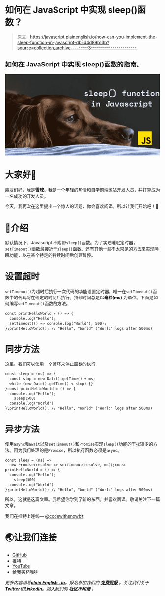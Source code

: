# 如何在 JavaScript 中实现 sleep()函数？

> 原文：<https://javascript.plainenglish.io/how-can-you-implement-the-sleep-function-in-javascript-db5d4d89b13b?source=collection_archive---------3----------------------->

## 如何在 JavaScript 中实现 sleep()函数的指南。

![](img/9b988bb462e4b79e68bcddbf989b8ca0.png)

# 大家好👋

朋友们好，我是**雪球**。我是一个年轻的热情和自学前端网站开发人员，并打算成为一名成功的开发人员。

今天，我再次在这里提出一个惊人的话题，你会喜欢阅读。所以让我们开始吧！🚀

# 🌟介绍

默认情况下，Javascript 不附带`sleep()`函数。为了实现睡眠定时器，`setTimeout()`函数最接近于`sleep()`函数。还有其他一些不太常见的方法来实现睡眠功能，以在某个特定的持续时间后创建暂停。

# 设置超时

`setTimeout()`为超时后执行一次代码的功能设置定时器。唯一在`setTimeout()`函数中的代码将在给定的时间后执行。持续时间总是以**毫秒(ms)** 为单位。下面是如何编写`setTimeout()`函数的方法。

```
const printHelloWorld = () => {
  console.log("Hello");
  setTimeout(() => console.log("World"), 500);
};printHelloWorld(); // "Hello", "World" ("World" logs after 500ms)
```

# 同步方法

这里，我们可以使用一个循环来停止函数的执行

```
const sleep = (ms) => {
  const stop = new Date().getTime() + ms;
  while (new Date().getTime() < stop) {}
}const printHelloWorld = () => {
  console.log("Hello");
    sleep(500)
  console.log("World")
};printHelloWorld(); // "Hello", "World" ("World" logs after 500ms)
```

# 异步方法

使用`async`和`await`以及`setTimeout()`和`Promise`实现`sleep()`功能的干扰较少的方法。因为我们处理的是`Promise`，所以执行函数必须是`async`。

```
const sleep = (ms) =>
  new Promise(resolve => setTimeout(resolve, ms));const printHelloWorld = () => {
  console.log("Hello");
    sleep(500)
  console.log("World")
};printHelloWorld(); // "Hello", "World" ("World" logs after 500ms)
```

所以，这就是这篇文章。我希望你学到了新的东西，并喜欢阅读。敬请关注下一篇文章。

我们在推特上连线— [@codewithsnowbit](https://twitter.com/codewithsnowbit)

# 🌏让我们连接

*   [GitHub](https://github.com/codewithsnowbit)
*   [推特](https://twitter.com/codewithsnowbit)
*   [YouTube](https://www.youtube.com/channel/UCNTKqF1vhFYX_v0ERnUa1RQ?view_as=subscriber)
*   给我买杯咖啡

*更多内容请看*[***plain English . io***](https://plainenglish.io/)*。报名参加我们的* [***免费周报***](http://newsletter.plainenglish.io/) *。关注我们关于*[***Twitter***](https://twitter.com/inPlainEngHQ)*和*[***LinkedIn***](https://www.linkedin.com/company/inplainenglish/)*。加入我们的* [***社区不和谐***](https://discord.gg/GtDtUAvyhW) *。*